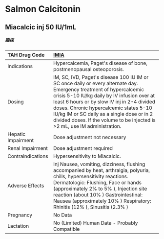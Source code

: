 # Salmon Calcitonin

## Miacalcic inj 50 IU/1mL

##### 臨採

| TAH Drug Code      | [IMIA](https://www.tahsda.org.tw/drugs/hissearch.php?drug_code=IMIA)                                                                                                                                                                                                                                                                                                                   |
|:-------------------|:---------------------------------------------------------------------------------------------------------------------------------------------------------------------------------------------------------------------------------------------------------------------------------------------------------------------------------------------------------------------------------------|
| Indications        | Hypercalcemia, Paget's disease of bone, postmenopausal osteoporosis.                                                                                                                                                                                                                                                                                                                   |
| Dosing             | IM, SC, IVD, Paget's disease 100 IU IM or SC once daily or every alternate day. Emergency treatment of hypercalcemic crisis 5-10 IU/kg daily by IV infusion over at least 6 hours or by slow IV inj in 2-4 divided doses. Chronic hypercalcemic states 5-10 IU/kg IM or SC daily as a single dose or in 2 divided doses. If the volume to be injected is >2 mL, use IM administration. |
| Hepatic Impairment | Dose adjustment not necessary                                                                                                                                                                                                                                                                                                                                                          |
| Renal Impairment   | Dose adjustment required                                                                                                                                                                                                                                                                                                                                                               |
| Contraindications  | Hypersensitivity to Miacalcic.                                                                                                                                                                                                                                                                                                                                                         |
| Adverse Effects    | Inj Nausea, vomiting, dizziness, flushing accompanied by heat, arthralgia, polyuria, chills, hypersensitivity reactions. Dermatologic: Flushing, Face or hands (approximately 2% to 5% ), Injection site reaction (about 10% ) Gastrointestinal: Nausea (approximately 10% ) Respiratory: Rhinitis (12% ), Sinusitis (2.3% )                                                           |
| Pregnancy          | No Data                                                                                                                                                                                                                                                                                                                                                                                |
| Lactation          | No (Limited) Human Data - Probably Compatible                                                                                                                                                                                                                                                                                                                                          |

